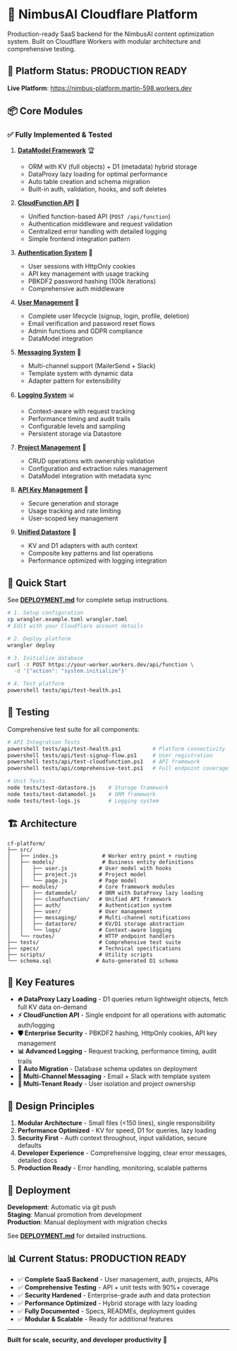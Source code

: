 # 🚀 NimbusAI Cloudflare Platform

Production-ready SaaS backend for the NimbusAI content optimization system. Built on Cloudflare Workers with modular architecture and comprehensive testing.

## 🌟 **Platform Status: PRODUCTION READY**

**Live Platform**: https://nimbus-platform.martin-598.workers.dev

## 📦 Core Modules

### ✅ **Fully Implemented & Tested**

1. **[DataModel Framework](src/modules/datamodel/)** 🏆
   - ORM with KV (full objects) + D1 (metadata) hybrid storage
   - DataProxy lazy loading for optimal performance
   - Auto table creation and schema migration
   - Built-in auth, validation, hooks, and soft deletes

2. **[CloudFunction API](src/modules/cloudfunction/)** 🎯
   - Unified function-based API (`POST /api/function`)
   - Authentication middleware and request validation
   - Centralized error handling with detailed logging
   - Simple frontend integration pattern

3. **[Authentication System](src/modules/auth/)** 🔐
   - User sessions with HttpOnly cookies
   - API key management with usage tracking
   - PBKDF2 password hashing (100k iterations)
   - Comprehensive auth middleware

4. **[User Management](src/modules/user/)** 👥
   - Complete user lifecycle (signup, login, profile, deletion)
   - Email verification and password reset flows
   - Admin functions and GDPR compliance
   - DataModel integration

5. **[Messaging System](src/modules/messaging/)** 📧
   - Multi-channel support (MailerSend + Slack)
   - Template system with dynamic data
   - Adapter pattern for extensibility

6. **[Logging System](src/modules/logs/)** 📊
   - Context-aware with request tracking
   - Performance timing and audit trails  
   - Configurable levels and sampling
   - Persistent storage via Datastore

7. **[Project Management](src/modules/project/)** 📁
   - CRUD operations with ownership validation
   - Configuration and extraction rules management
   - DataModel integration with metadata sync

8. **[API Key Management](src/modules/api-key/)** 🔑
   - Secure generation and storage
   - Usage tracking and rate limiting
   - User-scoped key management

9. **[Unified Datastore](src/modules/datastore/)** 💾
   - KV and D1 adapters with auth context
   - Composite key patterns and list operations
   - Performance optimized with logging integration

## 🚀 **Quick Start**

See **[DEPLOYMENT.md](DEPLOYMENT.md)** for complete setup instructions.

```bash
# 1. Setup configuration
cp wrangler.example.toml wrangler.toml
# Edit with your Cloudflare account details

# 2. Deploy platform  
wrangler deploy

# 3. Initialize database
curl -X POST https://your-worker.workers.dev/api/function \
  -d '{"action": "system.initialize"}'

# 4. Test platform
powershell tests/api/test-health.ps1
```

## 🧪 **Testing**

Comprehensive test suite for all components:

```bash
# API Integration Tests
powershell tests/api/test-health.ps1          # Platform connectivity
powershell tests/api/test-signup-flow.ps1     # User registration
powershell tests/api/test-cloudfunction.ps1   # API framework
powershell tests/api/comprehensive-test.ps1   # Full endpoint coverage

# Unit Tests  
node tests/test-datastore.js    # Storage framework
node tests/test-datamodel.js    # ORM framework
node tests/test-logs.js         # Logging system
```

## 🏗️ **Architecture**

```
cf-platform/
├── src/
│   ├── index.js              # Worker entry point + routing
│   ├── models/               # Business entity definitions
│   │   ├── user.js          # User model with hooks
│   │   ├── project.js       # Project model  
│   │   └── page.js          # Page model
│   ├── modules/             # Core framework modules
│   │   ├── datamodel/       # ORM with DataProxy lazy loading
│   │   ├── cloudfunction/   # Unified API framework
│   │   ├── auth/            # Authentication system
│   │   ├── user/            # User management
│   │   ├── messaging/       # Multi-channel notifications
│   │   ├── datastore/       # KV/D1 storage abstraction
│   │   └── logs/            # Context-aware logging
│   └── routes/              # HTTP endpoint handlers
├── tests/                   # Comprehensive test suite
├── specs/                   # Technical specifications
├── scripts/                 # Utility scripts
└── schema.sql              # Auto-generated D1 schema
```

## 🎯 **Key Features**

- **🔥 DataProxy Lazy Loading** - D1 queries return lightweight objects, fetch full KV data on-demand
- **⚡ CloudFunction API** - Single endpoint for all operations with automatic auth/logging
- **🛡️ Enterprise Security** - PBKDF2 hashing, HttpOnly cookies, API key management
- **📊 Advanced Logging** - Request tracking, performance timing, audit trails
- **🔄 Auto Migration** - Database schema updates on deployment
- **📧 Multi-Channel Messaging** - Email + Slack with template system
- **🏢 Multi-Tenant Ready** - User isolation and project ownership

## 📐 **Design Principles**

1. **Modular Architecture** - Small files (<150 lines), single responsibility
2. **Performance Optimized** - KV for speed, D1 for queries, lazy loading
3. **Security First** - Auth context throughout, input validation, secure defaults
4. **Developer Experience** - Comprehensive logging, clear error messages, detailed docs
5. **Production Ready** - Error handling, monitoring, scalable patterns

## 🚀 **Deployment**

**Development**: Automatic via git push  
**Staging**: Manual promotion from development  
**Production**: Manual deployment with migration checks  

See **[DEPLOYMENT.md](DEPLOYMENT.md)** for detailed instructions.

## 📊 **Current Status: PRODUCTION READY**

- ✅ **Complete SaaS Backend** - User management, auth, projects, APIs
- ✅ **Comprehensive Testing** - API + unit tests with 90%+ coverage  
- ✅ **Security Hardened** - Enterprise-grade auth and data protection
- ✅ **Performance Optimized** - Hybrid storage with lazy loading
- ✅ **Fully Documented** - Specs, READMEs, deployment guides
- ✅ **Modular & Scalable** - Ready for additional features

---

**Built for scale, security, and developer productivity** 🚀
